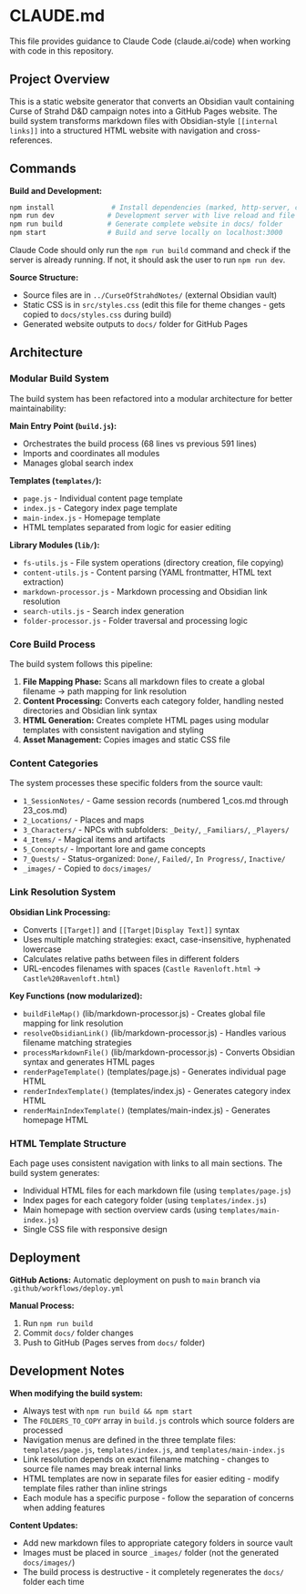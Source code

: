 # CLAUDE.md

This file provides guidance to Claude Code (claude.ai/code) when working with code in this repository.

## Project Overview

This is a static website generator that converts an Obsidian vault containing Curse of Strahd D&D campaign notes into a GitHub Pages website. The build system transforms markdown files with Obsidian-style `[[internal links]]` into a structured HTML website with navigation and cross-references.

## Commands

**Build and Development:**
```bash
npm install              # Install dependencies (marked, http-server, chokidar, ws)
npm run dev             # Development server with live reload and file watching
npm run build           # Generate complete website in docs/ folder
npm start               # Build and serve locally on localhost:3000
```

Claude Code should only run the `npm run build` command and check if the server is already running. If not, it should ask the user to run `npm run dev`.

**Source Structure:**
- Source files are in `../CurseOfStrahdNotes/` (external Obsidian vault)
- Static CSS is in `src/styles.css` (edit this file for theme changes - gets copied to `docs/styles.css` during build)
- Generated website outputs to `docs/` folder for GitHub Pages

## Architecture

### Modular Build System

The build system has been refactored into a modular architecture for better maintainability:

**Main Entry Point (`build.js`):**
- Orchestrates the build process (68 lines vs previous 591 lines)
- Imports and coordinates all modules
- Manages global search index

**Templates (`templates/`):**
- `page.js` - Individual content page template
- `index.js` - Category index page template  
- `main-index.js` - Homepage template
- HTML templates separated from logic for easier editing

**Library Modules (`lib/`):**
- `fs-utils.js` - File system operations (directory creation, file copying)
- `content-utils.js` - Content parsing (YAML frontmatter, HTML text extraction)
- `markdown-processor.js` - Markdown processing and Obsidian link resolution
- `search-utils.js` - Search index generation
- `folder-processor.js` - Folder traversal and processing logic

### Core Build Process

The build system follows this pipeline:

1. **File Mapping Phase:** Scans all markdown files to create a global filename → path mapping for link resolution
2. **Content Processing:** Converts each category folder, handling nested directories and Obsidian link syntax  
3. **HTML Generation:** Creates complete HTML pages using modular templates with consistent navigation and styling
4. **Asset Management:** Copies images and static CSS file

### Content Categories

The system processes these specific folders from the source vault:
- `1_SessionNotes/` - Game session records (numbered 1_cos.md through 23_cos.md)
- `2_Locations/` - Places and maps 
- `3_Characters/` - NPCs with subfolders: `_Deity/`, `_Familiars/`, `_Players/`
- `4_Items/` - Magical items and artifacts
- `5_Concepts/` - Important lore and game concepts  
- `7_Quests/` - Status-organized: `Done/`, `Failed/`, `In Progress/`, `Inactive/`
- `_images/` - Copied to `docs/images/`

### Link Resolution System

**Obsidian Link Processing:**
- Converts `[[Target]]` and `[[Target|Display Text]]` syntax
- Uses multiple matching strategies: exact, case-insensitive, hyphenated lowercase
- Calculates relative paths between files in different folders
- URL-encodes filenames with spaces (`Castle Ravenloft.html` → `Castle%20Ravenloft.html`)

**Key Functions (now modularized):**
- `buildFileMap()` (lib/markdown-processor.js) - Creates global file mapping for link resolution
- `resolveObsidianLink()` (lib/markdown-processor.js) - Handles various filename matching strategies  
- `processMarkdownFile()` (lib/markdown-processor.js) - Converts Obsidian syntax and generates HTML pages
- `renderPageTemplate()` (templates/page.js) - Generates individual page HTML
- `renderIndexTemplate()` (templates/index.js) - Generates category index HTML
- `renderMainIndexTemplate()` (templates/main-index.js) - Generates homepage HTML

### HTML Template Structure

Each page uses consistent navigation with links to all main sections. The build system generates:
- Individual HTML files for each markdown file (using `templates/page.js`)
- Index pages for each category folder (using `templates/index.js`)
- Main homepage with section overview cards (using `templates/main-index.js`)
- Single CSS file with responsive design

## Deployment

**GitHub Actions:** Automatic deployment on push to `main` branch via `.github/workflows/deploy.yml`

**Manual Process:**
1. Run `npm run build` 
2. Commit `docs/` folder changes
3. Push to GitHub (Pages serves from `docs/` folder)

## Development Notes

**When modifying the build system:**
- Always test with `npm run build && npm start` 
- The `FOLDERS_TO_COPY` array in `build.js` controls which source folders are processed
- Navigation menus are defined in the three template files: `templates/page.js`, `templates/index.js`, and `templates/main-index.js`
- Link resolution depends on exact filename matching - changes to source file names may break internal links
- HTML templates are now in separate files for easier editing - modify template files rather than inline strings
- Each module has a specific purpose - follow the separation of concerns when adding features

**Content Updates:**
- Add new markdown files to appropriate category folders in source vault
- Images must be placed in source `_images/` folder (not the generated `docs/images/`)
- The build process is destructive - it completely regenerates the `docs/` folder each time